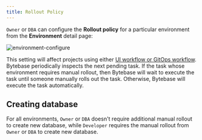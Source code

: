 ```yaml
---
title: Rollout Policy
---
```


`Owner` or `DBA` can configure the **Rollout policy** for a particular environment from the **Environment** detail page:

![environment-configure](/content/docs/administration/environment-policy/env-rollout-policy.webp)

This setting will affect projects using either [UI workflow or GitOps workflow](/docs/concepts/database-change-workflow). Bytebase periodically inspects the next pending task. If the task whose environment requires manual rollout, then Bytebase will wait to execute the task until someone manually rolls out the task. Otherwise, Bytebase will execute the task automatically.

## Creating database

For all environments, `Owner` or `DBA` doesn't require additional manual rollout to create new database, while `Developer` requires the manual rollout from `Owner` or `DBA` to create new database.
